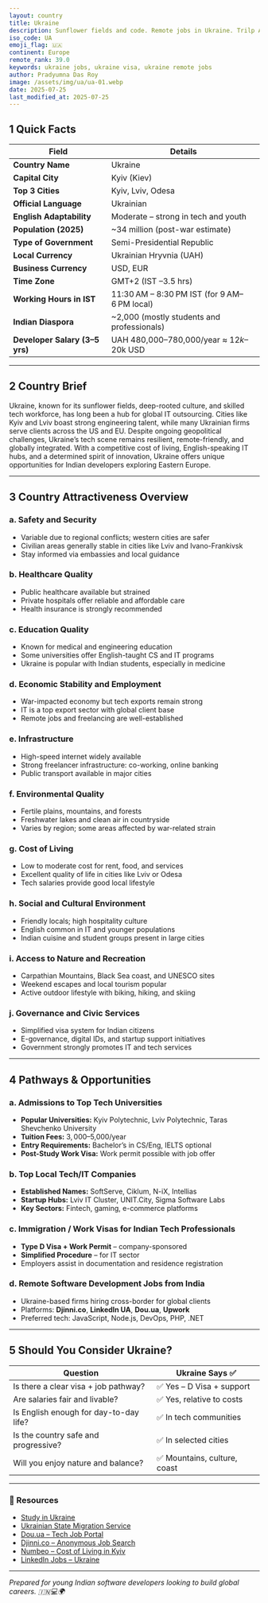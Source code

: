 ```yaml
---
layout: country
title: Ukraine
description: Sunflower fields and code. Remote jobs in Ukraine. Trilp AI curated info. Indians in Ukraine.
iso_code: UA
emoji_flag: 🇺🇦
continent: Europe
remote_rank: 39.0
keywords: ukraine jobs, ukraine visa, ukraine remote jobs
author: Pradyumna Das Roy
image: /assets/img/ua/ua-01.webp
date: 2025-07-25
last_modified_at: 2025-07-25
---
```


## 1 Quick Facts

| Field                          | Details                                      |
| ------------------------------ | -------------------------------------------- |
| **Country Name**               | Ukraine                                      |
| **Capital City**               | Kyiv (Kiev)                                  |
| **Top 3 Cities**               | Kyiv, Lviv, Odesa                            |
| **Official Language**          | Ukrainian                                    |
| **English Adaptability**       | Moderate – strong in tech and youth          |
| **Population (2025)**          | ~34 million (post-war estimate)              |
| **Type of Government**         | Semi-Presidential Republic                   |
| **Local Currency**             | Ukrainian Hryvnia (UAH)                      |
| **Business Currency**          | USD, EUR                                     |
| **Time Zone**                  | GMT+2 (IST –3.5 hrs)                         |
| **Working Hours in IST**       | 11:30 AM – 8:30 PM IST (for 9 AM–6 PM local) |
| **Indian Diaspora**            | ~2,000 (mostly students and professionals)   |
| **Developer Salary (3–5 yrs)** | UAH 480,000–780,000/year ≈ $12k–$20k USD     |

---

## 2 Country Brief

Ukraine, known for its sunflower fields, deep-rooted culture, and skilled tech workforce, has long been a hub for global IT outsourcing. Cities like Kyiv and Lviv boast strong engineering talent, while many Ukrainian firms serve clients across the US and EU. Despite ongoing geopolitical challenges, Ukraine’s tech scene remains resilient, remote-friendly, and globally integrated. With a competitive cost of living, English-speaking IT hubs, and a determined spirit of innovation, Ukraine offers unique opportunities for Indian developers exploring Eastern Europe.

---

## 3 Country Attractiveness Overview

### a. Safety and Security

- Variable due to regional conflicts; western cities are safer
- Civilian areas generally stable in cities like Lviv and Ivano-Frankivsk
- Stay informed via embassies and local guidance

### b. Healthcare Quality

- Public healthcare available but strained
- Private hospitals offer reliable and affordable care
- Health insurance is strongly recommended

### c. Education Quality

- Known for medical and engineering education
- Some universities offer English-taught CS and IT programs
- Ukraine is popular with Indian students, especially in medicine

### d. Economic Stability and Employment

- War-impacted economy but tech exports remain strong
- IT is a top export sector with global client base
- Remote jobs and freelancing are well-established

### e. Infrastructure

- High-speed internet widely available
- Strong freelancer infrastructure: co-working, online banking
- Public transport available in major cities

### f. Environmental Quality

- Fertile plains, mountains, and forests
- Freshwater lakes and clean air in countryside
- Varies by region; some areas affected by war-related strain

### g. Cost of Living

- Low to moderate cost for rent, food, and services
- Excellent quality of life in cities like Lviv or Odesa
- Tech salaries provide good local lifestyle

### h. Social and Cultural Environment

- Friendly locals; high hospitality culture
- English common in IT and younger populations
- Indian cuisine and student groups present in large cities

### i. Access to Nature and Recreation

- Carpathian Mountains, Black Sea coast, and UNESCO sites
- Weekend escapes and local tourism popular
- Active outdoor lifestyle with biking, hiking, and skiing

### j. Governance and Civic Services

- Simplified visa system for Indian citizens
- E-governance, digital IDs, and startup support initiatives
- Government strongly promotes IT and tech services

---

## 4 Pathways & Opportunities

### a. Admissions to Top Tech Universities

- **Popular Universities:** Kyiv Polytechnic, Lviv Polytechnic, Taras Shevchenko University
- **Tuition Fees:** $3,000–$5,000/year
- **Entry Requirements:** Bachelor’s in CS/Eng, IELTS optional
- **Post-Study Work Visa:** Work permit possible with job offer

### b. Top Local Tech/IT Companies

- **Established Names:** SoftServe, Ciklum, N-iX, Intellias
- **Startup Hubs:** Lviv IT Cluster, UNIT.City, Sigma Software Labs
- **Key Sectors:** Fintech, gaming, e-commerce platforms

### c. Immigration / Work Visas for Indian Tech Professionals

- **Type D Visa + Work Permit** – company-sponsored
- **Simplified Procedure** – for IT sector
- Employers assist in documentation and residence registration

### d. Remote Software Development Jobs from India

- Ukraine-based firms hiring cross-border for global clients
- Platforms: **Djinni.co**, **LinkedIn UA**, **Dou.ua**, **Upwork**
- Preferred tech: JavaScript, Node.js, DevOps, PHP, .NET

---

## 5 Should You Consider Ukraine?

| Question                               | Ukraine Says ✅              |
| -------------------------------------- | ---------------------------- |
| Is there a clear visa + job pathway?   | ✅ Yes – D Visa + support    |
| Are salaries fair and livable?         | ✅ Yes, relative to costs    |
| Is English enough for day-to-day life? | ✅ In tech communities       |
| Is the country safe and progressive?   | ✅ In selected cities        |
| Will you enjoy nature and balance?     | ✅ Mountains, culture, coast |

---

### 🔗 Resources

- [Study in Ukraine](https://studyinukraine.gov.ua/)
- [Ukrainian State Migration Service](https://dmsu.gov.ua/en/home.html)
- [Dou.ua – Tech Job Portal](https://jobs.dou.ua/)
- [Djinni.co – Anonymous Job Search](https://djinni.co/)
- [Numbeo – Cost of Living in Kyiv](https://www.numbeo.com/cost-of-living/in/Kiev)
- [LinkedIn Jobs – Ukraine](https://www.linkedin.com/jobs/search/?location=Ukraine)

---

_Prepared for young Indian software developers looking to build global careers. 🇮🇳💻🌍_
